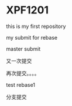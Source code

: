 # XPF1201
this is my first repository


my submit for rebase

master submit

又一次提交

再次提交。。。。

test rebase1

分支提交
